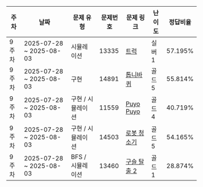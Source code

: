 | **주차** | **날짜** | **문제 유형** | **문제번호** | **문제 링크** | **난이도** | **정답비율** |
| --- | --- | --- | --- | --- | --- | --- |
| 9주차 | 2025-07-28 ~ 2025-08-03 | 시뮬레이션 | 13335 | [트럭](https://www.acmicpc.net/problem/13335) | 실버 1 | 57.195% |
| 9주차 | 2025-07-28 ~ 2025-08-03 | 구현 | 14891 | [톱니바퀴](https://www.acmicpc.net/problem/14891) | 골드 5 | 55.814% |
| 9주차 | 2025-07-28 ~ 2025-08-03 | 구현 / 시뮬레이션 | 11559 | [Puyo Puyo](https://www.acmicpc.net/problem/11559) | 골드 4 | 40.719% |
| 9주차 | 2025-07-28 ~ 2025-08-03 | 구현 / 시뮬레이션 | 14503 | [로봇 청소기](https://www.acmicpc.net/problem/14503) | 골드 5 | 54.165% |
| 9주차 | 2025-07-28 ~ 2025-08-03 | BFS / 시뮬레이션 | 13460 | [구슬 탈출 2](https://www.acmicpc.net/problem/13460) | 골드 1 | 28.874% |
